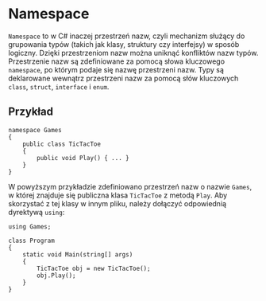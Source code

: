 # Namespace

`Namespace` to w C# inaczej przestrzeń nazw, czyli mechanizm służący do grupowania typów (takich jak klasy, struktury czy interfejsy) w sposób logiczny. Dzięki przestrzeniom nazw można uniknąć konfliktów nazw typów. Przestrzenie nazw są zdefiniowane za pomocą słowa kluczowego `namespace`, po którym podaje się nazwę przestrzeni nazw. Typy są deklarowane wewnątrz przestrzeni nazw za pomocą słów kluczowych `class`, `struct`, `interface` i `enum`.

## Przykład

```
namespace Games
{
    public class TicTacToe
    {
        public void Play() { ... }
    }
}
```

W powyższym przykładzie zdefiniowano przestrzeń nazw o nazwie `Games`, w której znajduje się publiczna klasa `TicTacToe` z metodą `Play`. 
Aby skorzystać z tej klasy w innym pliku, należy dołączyć odpowiednią dyrektywą `using`:

```
using Games;

class Program
{
    static void Main(string[] args)
    {
        TicTacToe obj = new TicTacToe();
        obj.Play();
    }
}
```

